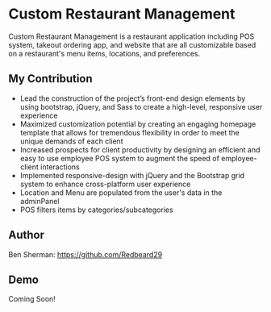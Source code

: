 # Custom Restaurant Management
Custom Restaurant Management is a restaurant application including POS system, takeout ordering app, and website that are all customizable based on a restaurant's menu items, locations, and preferences.

## My Contribution
* Lead the construction of the project’s front-end design elements by using bootstrap, jQuery, and Sass to create a high-level, responsive user experience
* Maximized customization potential by creating an engaging homepage template that allows for tremendous flexibility in order to meet the unique demands of each client
* Increased prospects for client productivity by designing an efficient and easy to use employee POS system to augment the speed of employee-client interactions
* Implemented responsive-design with jQuery and the Bootstrap grid system to enhance cross-platform user experience
* Location and Menu are populated from the user's data in the adminPanel
* POS filters items by categories/subcategories

## Author
Ben Sherman: https://github.com/Redbeard29

## Demo
Coming Soon!
